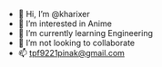 - 👋 Hi, I’m @kharixer
- 👀 I’m interested in Anime
- 🌱 I’m currently learning Engineering
- 💞️ I’m not looking to collaborate 
- 📫 tpf9221pinak@gmail.com


<!---
kharixer/kharixer is a ✨ special ✨ repository because its `README.md` (this file) appears on your GitHub profile.
You can click the Preview link to take a look at your changes.
--->
